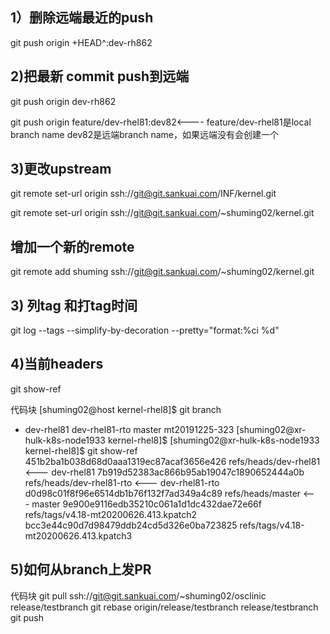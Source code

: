 ## 1）删除远端最近的push

git push origin +HEAD^:dev-rh862

## 2)把最新 commit push到远端

git push origin dev-rh862

git push origin feature/dev-rhel81:dev82<----    feature/dev-rhel81是local branch name dev82是远端branch name，如果远端没有会创建一个

## 3)更改upstream

git remote set-url origin ssh://git@git.sankuai.com/INF/kernel.git

git remote set-url origin ssh://git@git.sankuai.com/~shuming02/kernel.git

## 增加一个新的remote

git remote add shuming ssh://git@git.sankuai.com/~shuming02/kernel.git

## 3) 列tag 和打tag时间

git log --tags --simplify-by-decoration --pretty="format:%ci %d"

## 4)当前headers

git show-ref

代码块
[shuming02@host kernel-rhel8]$ git branch
* dev-rhel81
  dev-rhel81-rto
  master
  mt20191225-323
[shuming02@xr-hulk-k8s-node1933 kernel-rhel8]$
[shuming02@xr-hulk-k8s-node1933 kernel-rhel8]$ git show-ref
451b2ba1b038d68d0aaa1319ec87acaf3656e426 refs/heads/dev-rhel81 <--- dev-rhel81
7b919d52383ac866b95ab19047c1890652444a0b refs/heads/dev-rhel81-rto <--- dev-rhel81-rto
d0d98c01f8f96e6514db1b76f132f7ad349a4c89 refs/heads/master <--- master 
9e900e9116edb35210c061a1d1dc432dae72e66f refs/tags/v4.18-mt20200626.413.kpatch2
bcc3e44c90d7d98479ddb24cd5d326e0ba723825 refs/tags/v4.18-mt20200626.413.kpatch3
## 5)如何从branch上发PR

代码块
git pull ssh://git@git.sankuai.com/~shuming02/osclinic release/testbranch
git rebase origin/release/testbranch release/testbranch
git push

